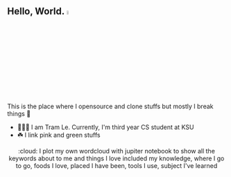## Hello, World. <img src="https://media.giphy.com/media/hvRJCLFzcasrR4ia7z/giphy.gif" width="5%">

This is the place where I opensource and clone stuffs but mostly I break things 🤣

- 👩🏻‍💻 I am Tram Le. Currently, I'm third year CS student at KSU
- ☘️ I link pink and green stuffs

<div align="center"> 
:cloud: I plot my own wordcloud with jupiter notebook to show all the keywords about to me and things I love included my knowledge, where I go to go, foods I love, placed I have been, tools I use, subject I've learned 

</div>

